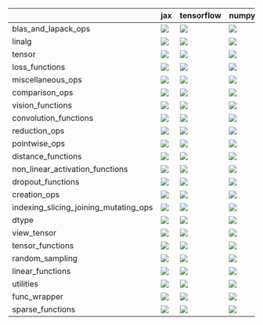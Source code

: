 |                                       | jax                                                                                                                                                                                | tensorflow                                                                                                                                                                         | numpy                                                                                                                                                                              | torch                                                                                                                                                                              |
|:--------------------------------------|:-----------------------------------------------------------------------------------------------------------------------------------------------------------------------------------|:-----------------------------------------------------------------------------------------------------------------------------------------------------------------------------------|:-----------------------------------------------------------------------------------------------------------------------------------------------------------------------------------|:-----------------------------------------------------------------------------------------------------------------------------------------------------------------------------------|
| blas_and_lapack_ops                   | <a href="Torch Frontend/submodules/blas_and_lapack_ops.md" rel="noopener noreferrer" target="_blank"><img src=https://img.shields.io/badge/-failure-red></a>                       | <a href="Torch Frontend/submodules/blas_and_lapack_ops.md" rel="noopener noreferrer" target="_blank"><img src=https://img.shields.io/badge/-failure-red></a>                       | <a href="Torch Frontend/submodules/blas_and_lapack_ops.md" rel="noopener noreferrer" target="_blank"><img src=https://img.shields.io/badge/-failure-red></a>                       | <a href="Torch Frontend/submodules/blas_and_lapack_ops.md" rel="noopener noreferrer" target="_blank"><img src=https://img.shields.io/badge/-failure-red></a>                       |
| linalg                                | <a href="Torch Frontend/submodules/linalg.md" rel="noopener noreferrer" target="_blank"><img src=https://img.shields.io/badge/-failure-red></a>                                    | <a href="Torch Frontend/submodules/linalg.md" rel="noopener noreferrer" target="_blank"><img src=https://img.shields.io/badge/-failure-red></a>                                    | <a href="Torch Frontend/submodules/linalg.md" rel="noopener noreferrer" target="_blank"><img src=https://img.shields.io/badge/-failure-red></a>                                    | <a href="Torch Frontend/submodules/linalg.md" rel="noopener noreferrer" target="_blank"><img src=https://img.shields.io/badge/-failure-red></a>                                    |
| tensor                                | <a href="Torch Frontend/submodules/tensor.md" rel="noopener noreferrer" target="_blank"><img src=https://img.shields.io/badge/-failure-red></a>                                    | <a href="Torch Frontend/submodules/tensor.md" rel="noopener noreferrer" target="_blank"><img src=https://img.shields.io/badge/-failure-red></a>                                    | <a href="Torch Frontend/submodules/tensor.md" rel="noopener noreferrer" target="_blank"><img src=https://img.shields.io/badge/-failure-red></a>                                    | <a href="Torch Frontend/submodules/tensor.md" rel="noopener noreferrer" target="_blank"><img src=https://img.shields.io/badge/-failure-red></a>                                    |
| loss_functions                        | <a href="Torch Frontend/submodules/loss_functions.md" rel="noopener noreferrer" target="_blank"><img src=https://img.shields.io/badge/-failure-red></a>                            | <a href="Torch Frontend/submodules/loss_functions.md" rel="noopener noreferrer" target="_blank"><img src=https://img.shields.io/badge/-failure-red></a>                            | <a href="Torch Frontend/submodules/loss_functions.md" rel="noopener noreferrer" target="_blank"><img src=https://img.shields.io/badge/-failure-red></a>                            | <a href="Torch Frontend/submodules/loss_functions.md" rel="noopener noreferrer" target="_blank"><img src=https://img.shields.io/badge/-failure-red></a>                            |
| miscellaneous_ops                     | <a href="Torch Frontend/submodules/miscellaneous_ops.md" rel="noopener noreferrer" target="_blank"><img src=https://img.shields.io/badge/-failure-red></a>                         | <a href="Torch Frontend/submodules/miscellaneous_ops.md" rel="noopener noreferrer" target="_blank"><img src=https://img.shields.io/badge/-failure-red></a>                         | <a href="Torch Frontend/submodules/miscellaneous_ops.md" rel="noopener noreferrer" target="_blank"><img src=https://img.shields.io/badge/-failure-red></a>                         | <a href="Torch Frontend/submodules/miscellaneous_ops.md" rel="noopener noreferrer" target="_blank"><img src=https://img.shields.io/badge/-failure-red></a>                         |
| comparison_ops                        | <a href="Torch Frontend/submodules/comparison_ops.md" rel="noopener noreferrer" target="_blank"><img src=https://img.shields.io/badge/-success-success></a>                        | <a href="Torch Frontend/submodules/comparison_ops.md" rel="noopener noreferrer" target="_blank"><img src=https://img.shields.io/badge/-failure-red></a>                            | <a href="Torch Frontend/submodules/comparison_ops.md" rel="noopener noreferrer" target="_blank"><img src=https://img.shields.io/badge/-failure-red></a>                            | <a href="Torch Frontend/submodules/comparison_ops.md" rel="noopener noreferrer" target="_blank"><img src=https://img.shields.io/badge/-failure-red></a>                            |
| vision_functions                      | <a href="Torch Frontend/submodules/vision_functions.md" rel="noopener noreferrer" target="_blank"><img src=https://img.shields.io/badge/-failure-red></a>                          | <a href="Torch Frontend/submodules/vision_functions.md" rel="noopener noreferrer" target="_blank"><img src=https://img.shields.io/badge/-success-success></a>                      | <a href="Torch Frontend/submodules/vision_functions.md" rel="noopener noreferrer" target="_blank"><img src=https://img.shields.io/badge/-success-success></a>                      | <a href="Torch Frontend/submodules/vision_functions.md" rel="noopener noreferrer" target="_blank"><img src=https://img.shields.io/badge/-failure-red></a>                          |
| convolution_functions                 | <a href="Torch Frontend/submodules/convolution_functions.md" rel="noopener noreferrer" target="_blank"><img src=https://img.shields.io/badge/-failure-red></a>                     | <a href="Torch Frontend/submodules/convolution_functions.md" rel="noopener noreferrer" target="_blank"><img src=https://img.shields.io/badge/-failure-red></a>                     | <a href="Torch Frontend/submodules/convolution_functions.md" rel="noopener noreferrer" target="_blank"><img src=https://img.shields.io/badge/-failure-red></a>                     | <a href="Torch Frontend/submodules/convolution_functions.md" rel="noopener noreferrer" target="_blank"><img src=https://img.shields.io/badge/-failure-red></a>                     |
| reduction_ops                         | <a href="Torch Frontend/submodules/reduction_ops.md" rel="noopener noreferrer" target="_blank"><img src=https://img.shields.io/badge/-failure-red></a>                             | <a href="Torch Frontend/submodules/reduction_ops.md" rel="noopener noreferrer" target="_blank"><img src=https://img.shields.io/badge/-failure-red></a>                             | <a href="Torch Frontend/submodules/reduction_ops.md" rel="noopener noreferrer" target="_blank"><img src=https://img.shields.io/badge/-failure-red></a>                             | <a href="Torch Frontend/submodules/reduction_ops.md" rel="noopener noreferrer" target="_blank"><img src=https://img.shields.io/badge/-success-success></a>                         |
| pointwise_ops                         | <a href="Torch Frontend/submodules/pointwise_ops.md" rel="noopener noreferrer" target="_blank"><img src=https://img.shields.io/badge/-success-success></a>                         | <a href="Torch Frontend/submodules/pointwise_ops.md" rel="noopener noreferrer" target="_blank"><img src=https://img.shields.io/badge/-success-success></a>                         | <a href="Torch Frontend/submodules/pointwise_ops.md" rel="noopener noreferrer" target="_blank"><img src=https://img.shields.io/badge/-failure-red></a>                             | <a href="Torch Frontend/submodules/pointwise_ops.md" rel="noopener noreferrer" target="_blank"><img src=https://img.shields.io/badge/-success-success></a>                         |
| distance_functions                    | <a href="Torch Frontend/submodules/distance_functions.md" rel="noopener noreferrer" target="_blank"><img src=https://img.shields.io/badge/-success-success></a>                    | <a href="Torch Frontend/submodules/distance_functions.md" rel="noopener noreferrer" target="_blank"><img src=https://img.shields.io/badge/-success-success></a>                    | <a href="Torch Frontend/submodules/distance_functions.md" rel="noopener noreferrer" target="_blank"><img src=https://img.shields.io/badge/-success-success></a>                    | <a href="Torch Frontend/submodules/distance_functions.md" rel="noopener noreferrer" target="_blank"><img src=https://img.shields.io/badge/-success-success></a>                    |
| non_linear_activation_functions       | <a href="Torch Frontend/submodules/non_linear_activation_functions.md" rel="noopener noreferrer" target="_blank"><img src=https://img.shields.io/badge/-failure-red></a>           | <a href="Torch Frontend/submodules/non_linear_activation_functions.md" rel="noopener noreferrer" target="_blank"><img src=https://img.shields.io/badge/-failure-red></a>           | <a href="Torch Frontend/submodules/non_linear_activation_functions.md" rel="noopener noreferrer" target="_blank"><img src=https://img.shields.io/badge/-failure-red></a>           | <a href="Torch Frontend/submodules/non_linear_activation_functions.md" rel="noopener noreferrer" target="_blank"><img src=https://img.shields.io/badge/-failure-red></a>           |
| dropout_functions                     | <a href="Torch Frontend/submodules/dropout_functions.md" rel="noopener noreferrer" target="_blank"><img src=https://img.shields.io/badge/-failure-red></a>                         | <a href="Torch Frontend/submodules/dropout_functions.md" rel="noopener noreferrer" target="_blank"><img src=https://img.shields.io/badge/-failure-red></a>                         | <a href="Torch Frontend/submodules/dropout_functions.md" rel="noopener noreferrer" target="_blank"><img src=https://img.shields.io/badge/-failure-red></a>                         | <a href="Torch Frontend/submodules/dropout_functions.md" rel="noopener noreferrer" target="_blank"><img src=https://img.shields.io/badge/-failure-red></a>                         |
| creation_ops                          | <a href="Torch Frontend/submodules/creation_ops.md" rel="noopener noreferrer" target="_blank"><img src=https://img.shields.io/badge/-failure-red></a>                              | <a href="Torch Frontend/submodules/creation_ops.md" rel="noopener noreferrer" target="_blank"><img src=https://img.shields.io/badge/-failure-red></a>                              | <a href="Torch Frontend/submodules/creation_ops.md" rel="noopener noreferrer" target="_blank"><img src=https://img.shields.io/badge/-failure-red></a>                              | <a href="Torch Frontend/submodules/creation_ops.md" rel="noopener noreferrer" target="_blank"><img src=https://img.shields.io/badge/-failure-red></a>                              |
| indexing_slicing_joining_mutating_ops | <a href="Torch Frontend/submodules/indexing_slicing_joining_mutating_ops.md" rel="noopener noreferrer" target="_blank"><img src=https://img.shields.io/badge/-success-success></a> | <a href="Torch Frontend/submodules/indexing_slicing_joining_mutating_ops.md" rel="noopener noreferrer" target="_blank"><img src=https://img.shields.io/badge/-success-success></a> | <a href="Torch Frontend/submodules/indexing_slicing_joining_mutating_ops.md" rel="noopener noreferrer" target="_blank"><img src=https://img.shields.io/badge/-success-success></a> | <a href="Torch Frontend/submodules/indexing_slicing_joining_mutating_ops.md" rel="noopener noreferrer" target="_blank"><img src=https://img.shields.io/badge/-success-success></a> |
| dtype                                 | <a href="Torch Frontend/submodules/dtype.md" rel="noopener noreferrer" target="_blank"><img src=https://img.shields.io/badge/-success-success></a>                                 | <a href="Torch Frontend/submodules/dtype.md" rel="noopener noreferrer" target="_blank"><img src=https://img.shields.io/badge/-success-success></a>                                 | <a href="Torch Frontend/submodules/dtype.md" rel="noopener noreferrer" target="_blank"><img src=https://img.shields.io/badge/-success-success></a>                                 | <a href="Torch Frontend/submodules/dtype.md" rel="noopener noreferrer" target="_blank"><img src=https://img.shields.io/badge/-success-success></a>                                 |
| view_tensor                           | <a href="Torch Frontend/submodules/view_tensor.md" rel="noopener noreferrer" target="_blank"><img src=https://img.shields.io/badge/-success-success></a>                           | <a href="Torch Frontend/submodules/view_tensor.md" rel="noopener noreferrer" target="_blank"><img src=https://img.shields.io/badge/-failure-red></a>                               | <a href="Torch Frontend/submodules/view_tensor.md" rel="noopener noreferrer" target="_blank"><img src=https://img.shields.io/badge/-success-success></a>                           | <a href="Torch Frontend/submodules/view_tensor.md" rel="noopener noreferrer" target="_blank"><img src=https://img.shields.io/badge/-failure-red></a>                               |
| tensor_functions                      | <a href="Torch Frontend/submodules/tensor_functions.md" rel="noopener noreferrer" target="_blank"><img src=https://img.shields.io/badge/-success-success></a>                      | <a href="Torch Frontend/submodules/tensor_functions.md" rel="noopener noreferrer" target="_blank"><img src=https://img.shields.io/badge/-success-success></a>                      | <a href="Torch Frontend/submodules/tensor_functions.md" rel="noopener noreferrer" target="_blank"><img src=https://img.shields.io/badge/-success-success></a>                      | <a href="Torch Frontend/submodules/tensor_functions.md" rel="noopener noreferrer" target="_blank"><img src=https://img.shields.io/badge/-success-success></a>                      |
| random_sampling                       | <a href="Torch Frontend/submodules/random_sampling.md" rel="noopener noreferrer" target="_blank"><img src=https://img.shields.io/badge/-success-success></a>                       | <a href="Torch Frontend/submodules/random_sampling.md" rel="noopener noreferrer" target="_blank"><img src=https://img.shields.io/badge/-success-success></a>                       | <a href="Torch Frontend/submodules/random_sampling.md" rel="noopener noreferrer" target="_blank"><img src=https://img.shields.io/badge/-success-success></a>                       | <a href="Torch Frontend/submodules/random_sampling.md" rel="noopener noreferrer" target="_blank"><img src=https://img.shields.io/badge/-success-success></a>                       |
| linear_functions                      | <a href="Torch Frontend/submodules/linear_functions.md" rel="noopener noreferrer" target="_blank"><img src=https://img.shields.io/badge/-success-success></a>                      | <a href="Torch Frontend/submodules/linear_functions.md" rel="noopener noreferrer" target="_blank"><img src=https://img.shields.io/badge/-success-success></a>                      | <a href="Torch Frontend/submodules/linear_functions.md" rel="noopener noreferrer" target="_blank"><img src=https://img.shields.io/badge/-success-success></a>                      | <a href="Torch Frontend/submodules/linear_functions.md" rel="noopener noreferrer" target="_blank"><img src=https://img.shields.io/badge/-success-success></a>                      |
| utilities                             | <a href="Torch Frontend/submodules/utilities.md" rel="noopener noreferrer" target="_blank"><img src=https://img.shields.io/badge/-success-success></a>                             | <a href="Torch Frontend/submodules/utilities.md" rel="noopener noreferrer" target="_blank"><img src=https://img.shields.io/badge/-success-success></a>                             | <a href="Torch Frontend/submodules/utilities.md" rel="noopener noreferrer" target="_blank"><img src=https://img.shields.io/badge/-success-success></a>                             | <a href="Torch Frontend/submodules/utilities.md" rel="noopener noreferrer" target="_blank"><img src=https://img.shields.io/badge/-success-success></a>                             |
| func_wrapper                          | <a href="Torch Frontend/submodules/func_wrapper.md" rel="noopener noreferrer" target="_blank"><img src=https://img.shields.io/badge/-success-success></a>                          | <a href="Torch Frontend/submodules/func_wrapper.md" rel="noopener noreferrer" target="_blank"><img src=https://img.shields.io/badge/-success-success></a>                          | <a href="Torch Frontend/submodules/func_wrapper.md" rel="noopener noreferrer" target="_blank"><img src=https://img.shields.io/badge/-success-success></a>                          | <a href="Torch Frontend/submodules/func_wrapper.md" rel="noopener noreferrer" target="_blank"><img src=https://img.shields.io/badge/-success-success></a>                          |
| sparse_functions                      | <a href="Torch Frontend/submodules/sparse_functions.md" rel="noopener noreferrer" target="_blank"><img src=https://img.shields.io/badge/-failure-red></a>                          | <a href="Torch Frontend/submodules/sparse_functions.md" rel="noopener noreferrer" target="_blank"><img src=https://img.shields.io/badge/-failure-red></a>                          | <a href="Torch Frontend/submodules/sparse_functions.md" rel="noopener noreferrer" target="_blank"><img src=https://img.shields.io/badge/-failure-red></a>                          | <a href="Torch Frontend/submodules/sparse_functions.md" rel="noopener noreferrer" target="_blank"><img src=https://img.shields.io/badge/-failure-red></a>                          |